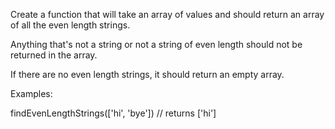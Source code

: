 Create a function that will take an array of values and should return an array of all the even length strings.

Anything that's not a string or not a string of even length should not be returned in the array.

If there are no even length strings, it should return an empty array.

Examples:

findEvenLengthStrings(['hi', 'bye'])
// returns ['hi']
